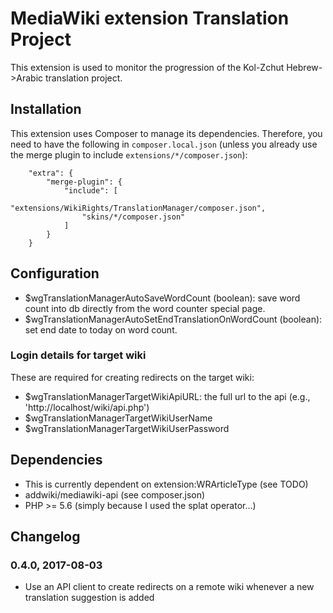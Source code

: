 # MediaWiki extension Translation Project

This extension is used to monitor the progression of the Kol-Zchut
Hebrew->Arabic translation project.

## Installation
This extension uses Composer to manage its dependencies. Therefore, you need to have the following in
`composer.local.json` (unless you already use the merge plugin to include `extensions/*/composer.json`):
```
	"extra": {
		"merge-plugin": {
			"include": [
				"extensions/WikiRights/TranslationManager/composer.json",
				"skins/*/composer.json"
			]
		}
	}
```

## Configuration
- $wgTranslationManagerAutoSaveWordCount (boolean): save word count into db directly from the word counter special page.
- $wgTranslationManagerAutoSetEndTranslationOnWordCount (boolean): set end date to today on word count.

### Login details for target wiki
These are required for creating redirects on the target wiki:
- $wgTranslationManagerTargetWikiApiURL: the full url to the api (e.g., 'http://localhost/wiki/api.php')
- $wgTranslationManagerTargetWikiUserName
- $wgTranslationManagerTargetWikiUserPassword

## Dependencies
- This is currently dependent on extension:WRArticleType (see TODO)
- addwiki/mediawiki-api (see composer.json)
- PHP >= 5.6 (simply because I used the splat operator...)

## Changelog
### 0.4.0, 2017-08-03
- Use an API client to create redirects on a remote wiki whenever a new translation suggestion is added
